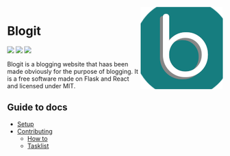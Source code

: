 <img src="logo192.png" align="right" />

# Blogit

[![](https://img.shields.io/badge/License-MIT-green)](LICENSE)
[![](https://img.shields.io/badge/Version-1.0.0--alpha-blue)](#blogit)
![](https://img.shields.io/badge/Development_status-alpha-red)

Blogit is a blogging website that haas been made obviously for the purpose of blogging. It is a free software made on Flask and React and licensed under MIT.

## Guide to docs

- [Setup](set-up)
- [Contributing](contributing)
    - [How to](contributing/how-to)
    - [Tasklist](contributing/tasklist)